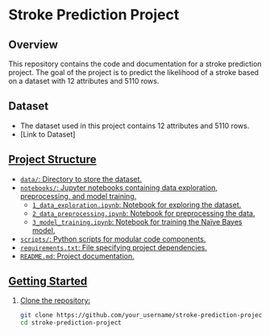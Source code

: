 # Stroke Prediction Project

## Overview

This repository contains the code and documentation for a stroke prediction project. The goal of the project is to predict the likelihood of a stroke based on a dataset with 12 attributes and 5110 rows.

## Dataset

- The dataset used in this project contains 12 attributes and 5110 rows.
- [Link to Dataset] <a href="https://www.kaggle.com/datasets/fedesoriano/stroke-prediction-dataset?resource=download"/>

## Project Structure

- `data/`: Directory to store the dataset.
- `notebooks/`: Jupyter notebooks containing data exploration, preprocessing, and model training.
  - `1_data_exploration.ipynb`: Notebook for exploring the dataset.
  - `2_data_preprocessing.ipynb`: Notebook for preprocessing the data.
  - `3_model_training.ipynb`: Notebook for training the Naïve Bayes model.
- `scripts/`: Python scripts for modular code components.
- `requirements.txt`: File specifying project dependencies.
- `README.md`: Project documentation.

## Getting Started

1. Clone the repository:

   ```bash
   git clone https://github.com/your_username/stroke-prediction-project.git
   cd stroke-prediction-project
